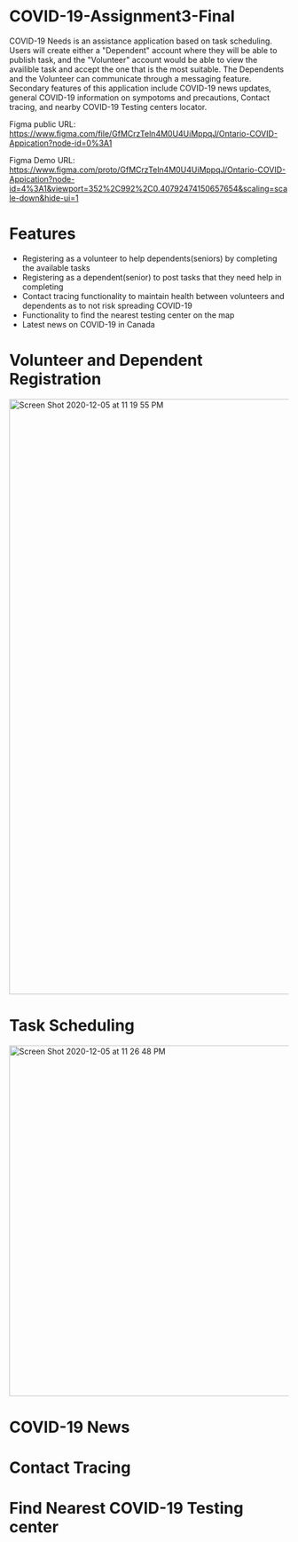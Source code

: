 # COVID-19-Assignment3-Final
COVID-19 Needs is an assistance application based on task scheduling. Users will create either a "Dependent" account where they will be able to publish task, and the "Volunteer" account would be able to view the availible task and accept the one that is the most suitable. The Dependents and the Volunteer can communicate through a messaging feature. Secondary features of this application include COVID-19 news updates, general COVID-19 information on sympotoms and precautions, Contact tracing, and nearby COVID-19 Testing centers locator.

Figma public URL: https://www.figma.com/file/GfMCrzTeln4M0U4UiMppqJ/Ontario-COVID-Appication?node-id=0%3A1

Figma Demo URL: https://www.figma.com/proto/GfMCrzTeln4M0U4UiMppqJ/Ontario-COVID-Appication?node-id=4%3A1&viewport=352%2C992%2C0.40792474150657654&scaling=scale-down&hide-ui=1

# Features
-	Registering as a volunteer to help dependents(seniors) by completing the available tasks
-	Registering as a dependent(senior) to post tasks that they need help in completing
-	Contact tracing functionality to maintain health between volunteers and dependents as to not risk spreading COVID-19
-	Functionality to find the nearest testing center on the map
-	Latest news on COVID-19 in Canada

# Volunteer and Dependent Registration 
<img width="1073" alt="Screen Shot 2020-12-05 at 11 19 55 PM" src="https://user-images.githubusercontent.com/38083700/101271470-feff7d00-3750-11eb-92c6-7f805c114399.png">

# Task Scheduling
<img width="632" alt="Screen Shot 2020-12-05 at 11 26 48 PM" src="https://user-images.githubusercontent.com/38083700/101271513-6c131280-3751-11eb-8ec8-229a5272052c.png">

# COVID-19 News


# Contact Tracing

# Find Nearest COVID-19 Testing center

